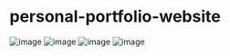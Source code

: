 # personal-portfolio-website
![image](https://github.com/NitisriS/personal-portfolio-website/assets/142490833/dff07a65-428e-452a-aa9f-336ad887d044)
![image](https://github.com/NitisriS/personal-portfolio-website/assets/142490833/23988def-e23c-4a40-a353-165968e8a58b)
![image](https://github.com/NitisriS/personal-portfolio-website/assets/142490833/6668ccf9-2ca9-4428-a3bb-73decbd1aca1)
![image](https://github.com/NitisriS/personal-portfolio-website/assets/142490833/7c9e3dd8-bad1-4f54-90d7-37afb5aa3fd8)
